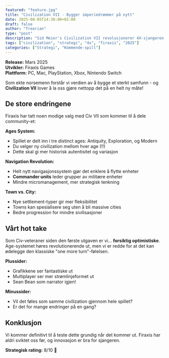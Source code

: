 ```yaml
---
featured: "feature.jpg"
title: "Civilization VII - Bygger imperiedrømmer på nytt" 
date: 2025-08-05T14:30:00+02:00
draft: false
author: "Treorian"
type: "post"
description: "Sid Meier's Civilization VII revolusjonerer 4X-sjangeren med helt nye mekanikker. Er dette endelig Civ-spillet vi har ventet på?"
tags: ["civilization", "strategi", "4x", "firaxis", "2025"]
categories: ["Strategi", "Kommende-spill"]
---
```


**Release:** Mars 2025  
**Utvikler:** Firaxis Games  
**Plattform:** PC, Mac, PlayStation, Xbox, Nintendo Switch

Som ekte norsemenn forstår vi verdien av å bygge et sterkt samfunn - og **Civilization VII** lover å la oss gjøre nettopp det på en helt ny måte!

## De store endringene

Firaxis har tatt noen modige valg med Civ VII som kommer til å dele community-et:

**Ages System:**
- Spillet er delt inn i tre distinct ages: Antiquity, Exploration, og Modern
- Du velger ny civilization mellom hver age (!!)
- Dette skal gi mer historisk autentisitet og variasjon

**Navigation Revolution:**
- Helt nytt navigasjonssystem gjør det enklere å flytte enheter
- **Commander units** leder grupper av militære enheter
- Mindre micromanagement, mer strategisk tenkning

**Town vs. City:**
- Nye settlement-typer gir mer fleksibilitet
- Towns kan spesialisere seg uten å bli massive cities
- Bedre progression for mindre sivilisasjoner

## Vårt hot take

Som Civ-veteraner siden den første utgaven er vi... **forsiktig optimistiske**. Age-systemet høres revolutionerende ut, men vi er redde for at det kan ødelegge den klassiske "one more turn"-følelsen.

**Plussider:**
- Grafikkene ser fantastiske ut
- Multiplayer ser mer strømlinjeformet ut
- Sean Bean som narrator igjen! 

**Minussider:**
- Vil det føles som samme civilization gjennom hele spillet?
- Er det for mange endringer på en gang?

## Konklusjon

Vi kommer definitivt til å teste dette grundig når det kommer ut. Firaxis har aldri sviktet oss før, og innovasjon er bra for sjangeren.

**Strategisk rating:** 8/10 🧠
